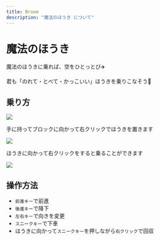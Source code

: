 ```yaml
---
title: Broom
description: "魔法のほうき について"
---
```


# 魔法のほうき

魔法のほうきに乗れば、空をひとっとび:airplane:

君も「のれて・とべて・かっこいい」ほうきを乗りこなそう:muscle:

## 乗り方

![](/attachment/5faf89f569ba25004aa5d23b)

手に持ってブロックに向かって右クリックでほうきを置きます

![](https://i.imgur.com/CiagV5h.png)

ほうきに向かって右クリックをすると乗ることができます

![](https://i.imgur.com/13zIdGz.jpg)

## 操作方法

- `前進キー`で前進
- `後進キー`で降下
- `左右キー`で向きを変更
- `スニークキー`で下車
- ほうきに向かって`スニークキー`を押しながら`右クリック`で回収